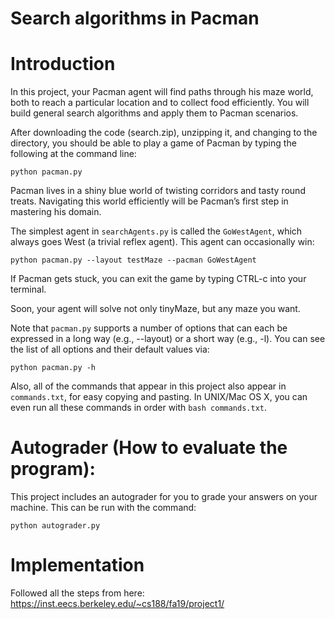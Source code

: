 # Search algorithms in Pacman

# Introduction
In this project, your Pacman agent will find paths through his maze world, both to reach a particular location and to collect food efficiently. You will build general search algorithms and apply them to Pacman scenarios.

After downloading the code (search.zip), unzipping it, and changing to the directory, you should be able to play a game of Pacman by typing the following at the command line:
```
python pacman.py
```

Pacman lives in a shiny blue world of twisting corridors and tasty round treats. Navigating this world efficiently will be Pacman’s first step in mastering his domain.

The simplest agent in `searchAgents.py` is called the  `GoWestAgent`, which always goes West (a trivial reflex agent). This agent can occasionally win:
```
python pacman.py --layout testMaze --pacman GoWestAgent
```

If Pacman gets stuck, you can exit the game by typing CTRL-c into your terminal.

Soon, your agent will solve not only tinyMaze, but any maze you want.

Note that `pacman.py` supports a number of options that can each be expressed in a long way (e.g., --layout) or a short way (e.g., -l). You can see the list of all options and their default values via:
```
python pacman.py -h
```
Also, all of the commands that appear in this project also appear in `commands.txt`, for easy copying and pasting. In UNIX/Mac OS X, you can even run all these commands in order with `bash commands.txt`.


# Autograder (How to evaluate the program):
This project includes an autograder for you to grade your answers on your machine. This can be run with the command:
```
python autograder.py
```

# Implementation
Followed all the steps from here: https://inst.eecs.berkeley.edu/~cs188/fa19/project1/